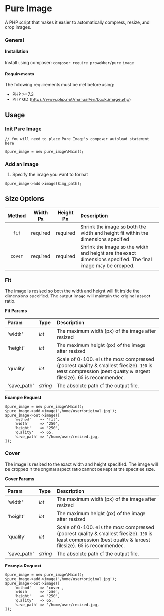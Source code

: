 # Pure Image

A PHP script that makes it easier to automatically compress, resize, and crop images.

### General

#### Installation
Install using composer: `composer require prowebber/pure_image`

#### Requirements
The following requirements must be met before using:

* PHP >=7.3
* PHP GD (https://www.php.net/manual/en/book.image.php)



## Usage

### Init Pure Image
```
// You will need to place Pure Image's composer autoload statement here

$pure_image = new pure_image\Main();
```


### Add an Image
1. Specify the image you want to format

```
$pure_image->add->image($img_path);
```


## Size Options

| Method  | Width Px | Height Px | Description                                                                                                  |
|:-------:|:--------:|:---------:|:-------------------------------------------------------------------------------------------------------------|
|  `fit`  | required | required  | Shrink the image so both the width and height fit within the dimensions specified                            |
| `cover` | required | required  | Shrink the image so the width and height are the exact dimensions specified. The final image may be cropped. |


### Fit
The image is resized so both the width and height will fit inside the dimensions specified.  The output image will maintain
the original aspect ratio.

**Fit Params**

| Param       | Type     | Description                                                                                                                                                          |
|:------------|:---------|:---------------------------------------------------------------------------------------------------------------------------------------------------------------------|
| 'width'     | _int_    | The maximum width (px) of the image after resized                                                                                                                    |
| 'height'    | _int_    | The maximum height (px) of the image after resized                                                                                                                   |
| 'quality'   | _int_    | Scale of 0-100. `0` is the most compressed (poorest quality & smallest filesize).  `100` is least compression (best quality & largest filesize).  65 is recommended. |
| 'save_path' | _string_ | The absolute path of the output file.                                                                                                                                |

**Example Request**
```
$pure_image = new pure_image\Main();
$pure_image->add->image('/home/user/original.jpg');
$pure_image->out->image([
	'method'    => 'fit',
	'width'     => '250',
	'height'    => '250',
	'quality'   => 65,
	'save_path' => '/home/user/resized.jpg,
]);
```


### Cover
The image is resized to the exact width and height specified.  The image will be cropped if the
original aspect ratio cannot be kept at the specified size.

**Cover Params**

| Param       | Type     | Description                                                                                                                                                          |
|:------------|:---------|:---------------------------------------------------------------------------------------------------------------------------------------------------------------------|
| 'width'     | _int_    | The maximum width (px) of the image after resized                                                                                                                    |
| 'height'    | _int_    | The maximum height (px) of the image after resized                                                                                                                   |
| 'quality'   | _int_    | Scale of 0-100. `0` is the most compressed (poorest quality & smallest filesize).  `100` is least compression (best quality & largest filesize).  65 is recommended. |
| 'save_path' | _string_ | The absolute path of the output file.                                                                                                                                |

**Example Request**
```
$pure_image = new pure_image\Main();
$pure_image->add->image('/home/user/original.jpg');
$pure_image->out->image([
	'method'    => 'cover',
	'width'     => '250',
	'height'    => '250',
	'quality'   => 65,
	'save_path' => '/home/user/resized.jpg,
]);
```